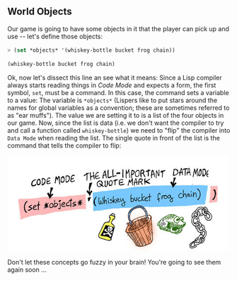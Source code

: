 ## World Objects

Our game is going to have some objects in it that the player can pick up and use -- let's define those objects:

```lisp
> (set *objects* '(whiskey-bottle bucket frog chain))
```
```lisp
(whiskey-bottle bucket frog chain)
```

Ok, now let's dissect this line an see what it means: Since a Lisp compiler always starts reading things in *Code Mode* and expects a form, the first symbol, ``set``, must be a command. In this case, the command sets a variable to a value: The variable is ``*objects*`` (Lispers like to put stars around the names for global variables as a convention; these are sometimes referred to as "ear muffs"). The value we are setting it to is a list of the four objects in our game. Now, since the list is data (i.e. we don't want the compiler to try and call a function called ``whiskey-bottle``) we need to "flip" the compiler into ``Data Mode`` when reading the list. The single quote in front of the list is the command that tells the compiler to flip:

![](images/objects.jpg)

Don't let these concepts go fuzzy in your brain! You're going to see them again soon ...
